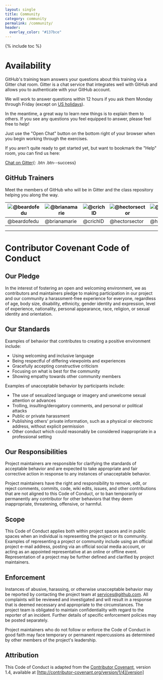 ```yaml
---
layout: single
title: Community
category: community
permalink: /community/
header:
  overlay_color: "#137bce"
---
```

{% include toc %}

# Availability

GitHub's training team answers your questions about this training via a Gitter chat room. Gitter is a chat service that integrates well with GitHub and allows you to authenticate with your GitHub account.

 We will work to answer questions within 12 hours if you ask them Monday through Friday (except on [US holidays](us-holidays/)).

In the meantime, a great way to learn new things is to explain them to others. If you see any questions you feel equipped to answer, please feel free to help!

 Just use the "Open Chat" button on the bottom right of your browser when you begin working through the exercises.  

If you aren't quite ready to get started yet, but want to bookmark the "Help" room, you can find us here:

[Chat on Gitter](https://gitter.im/githubschool/on-demand?utm_source=share-link&utm_medium=link&utm_campaign=share-link){: .btn .btn--success}


## GitHub Trainers

Meet the members of GitHub who will be in Gitter and the class repository helping you along the way.

| ![@beardofedu](https://avatars2.githubusercontent.com/u/18329853?v=3&s=140)|![@brianamarie](https://avatars0.githubusercontent.com/u/9906718?v=3&s=140)|![@crichID](https://avatars0.githubusercontent.com/u/9950121?v=3&s=140)|![@hectorsector](https://avatars3.githubusercontent.com/u/16547949?v=3&s=140)|![@hollenberry](https://avatars1.githubusercontent.com/u/13326548?v=3&s=140)|
|---|---|---|---|---|
|@beardofedu|@brianamarie|@crichID|@hectorsector|@hollenberry|

---

# Contributor Covenant Code of Conduct

## Our Pledge

In the interest of fostering an open and welcoming environment, we as
contributors and maintainers pledge to making participation in our project and
our community a harassment-free experience for everyone, regardless of age, body
size, disability, ethnicity, gender identity and expression, level of experience,
nationality, personal appearance, race, religion, or sexual identity and
orientation.

## Our Standards

Examples of behavior that contributes to creating a positive environment
include:

* Using welcoming and inclusive language
* Being respectful of differing viewpoints and experiences
* Gracefully accepting constructive criticism
* Focusing on what is best for the community
* Showing empathy towards other community members

Examples of unacceptable behavior by participants include:

* The use of sexualized language or imagery and unwelcome sexual attention or
advances
* Trolling, insulting/derogatory comments, and personal or political attacks
* Public or private harassment
* Publishing others' private information, such as a physical or electronic
  address, without explicit permission
* Other conduct which could reasonably be considered inappropriate in a
  professional setting

## Our Responsibilities

Project maintainers are responsible for clarifying the standards of acceptable
behavior and are expected to take appropriate and fair corrective action in
response to any instances of unacceptable behavior.

Project maintainers have the right and responsibility to remove, edit, or
reject comments, commits, code, wiki edits, issues, and other contributions
that are not aligned to this Code of Conduct, or to ban temporarily or
permanently any contributor for other behaviors that they deem inappropriate,
threatening, offensive, or harmful.

## Scope

This Code of Conduct applies both within project spaces and in public spaces
when an individual is representing the project or its community. Examples of
representing a project or community include using an official project e-mail
address, posting via an official social media account, or acting as an appointed
representative at an online or offline event. Representation of a project may be
further defined and clarified by project maintainers.

## Enforcement

Instances of abusive, harassing, or otherwise unacceptable behavior may be
reported by contacting the project team at [services@github.com](mailto:services@github.com). All
complaints will be reviewed and investigated and will result in a response that
is deemed necessary and appropriate to the circumstances. The project team is
obligated to maintain confidentiality with regard to the reporter of an incident.
Further details of specific enforcement policies may be posted separately.

Project maintainers who do not follow or enforce the Code of Conduct in good
faith may face temporary or permanent repercussions as determined by other
members of the project's leadership.

## Attribution

This Code of Conduct is adapted from the [Contributor Covenant][homepage], version 1.4,
available at [http://contributor-covenant.org/version/1/4][version]

[homepage]: http://contributor-covenant.org
[version]: http://contributor-covenant.org/version/1/4/
